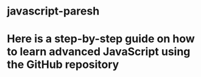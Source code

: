 # javascript-paresh

<h1>Here is a step-by-step guide on how to learn advanced JavaScript using the GitHub repository </h1>
